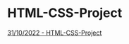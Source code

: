 # HTML-CSS-Project
[31/10/2022 - HTML-CSS-Project](https://miro.com/app/board/uXjVPJLS4ro=/?share_link_id=427577254201)
